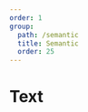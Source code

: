 ```yaml
---
order: 1
group:
  path: /semantic
  title: Semantic
  order: 25
---
```


# Text

<code src="./_demo.tsx"
  title='测试Semantic中基础组件Text'
  desc='使用自动配置查看效果'
  defaultShowCode=true
/>
